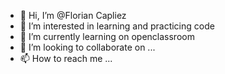 - 👋 Hi, I’m @Florian Capliez
- 👀 I’m interested in learning and practicing code
- 🌱 I’m currently learning on openclassroom 
- 💞️ I’m looking to collaborate on ...
- 📫 How to reach me ...

<!---
FCapliez/FCapliez is a ✨ special ✨ repository because its `README.md` (this file) appears on your GitHub profile.
You can click the Preview link to take a look at your changes.
--->
